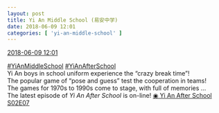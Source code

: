 ```yaml
---
layout: post
title: Yi An Middle School (易安中学)
date: 2018-06-09 12:01
categories: [ 'yi-an-middle-school' ]
---
```


<div class="weibo-info">
  <a href="https://weibo.com/6074218720/GkxW8Eg6Z">2018-06-09 12:01</a>
</div>

[#YiAnMiddleSchool](https://weibo.com/p/100808e5c67e0668537d4caddefd946dcff208/super_index) [#YiAnAfterSchool](https://weibo.com/p/100808f57cd722476872700a5522853faa7576)  
Yi An boys in school uniform experience the “crazy break time”!  
The popular game of “pose and guess” test the cooperation in teams!  
The games for 1970s to 1990s come to stage, with full of memories …  
The latest episode of *Yi An After School* is on-line! [◉ Yi An After School S02E07](http://www.iqiyi.com/v_19rr0jbdig.html)
